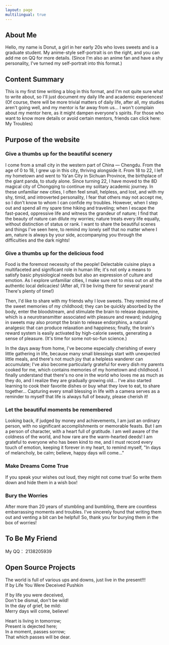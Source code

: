 ```yaml
---
layout: page
multilingual: true
---
```


## About Me
Hello, my name is Donut, a girl in her early 20s who loves sweets and is a graduate student. My anime-style self-portrait is on the right, and you can add me on QQ for more details. (Since I'm also an anime fan and have a shy personality, I've turned my self-portrait into this format.)
## Content Summary
This is my first time writing a blog in this format, and I'm not quite sure what to write about, so I'll just document my daily life and academic experiences! (Of course, there will be more trivial matters of daily life, after all, my studies aren't going well, and my mentor is far away from us... I won't complain about my mentor here, as it might dampen everyone's spirits. For those who want to know more details or avoid certain mentors, friends can click here: My Troubles)
## Purpose of the website
### Give a thumbs up for the beautiful scenery
I come from a small city in the western part of China — Chengdu. From the age of 0 to 18, I grew up in this city, thriving alongside it. From 18 to 22, I left my hometown and went to Ya'an City in Sichuan Province, the birthplace of the giant panda, to study alone. Since turning 22, I have moved to the 8D magical city of Chongqing to continue my solitary academic journey. In these unfamiliar new cities, I often feel small, helpless, and lost, and with my shy, timid, and introverted personality, I fear that others may not accept me, so I don't know to whom I can confide my troubles. However, when I step out and spend all my spare time hiking and traveling; when I escape the fast-paced, oppressive life and witness the grandeur of nature; I find that the beauty of nature can dilute my worries; nature treats every life equally, without distinction of status or rank. I want to share the beautiful scenes and things I've seen here, to remind my lonely self that no matter where I am, nature is always by your side, accompanying you through the difficulties and the dark nights!
### Give a thumbs up for the delicious food
Food is the foremost necessity of the people! Delectable cuisine plays a multifaceted and significant role in human life; it's not only a means to satisfy basic physiological needs but also an expression of culture and emotion. As I explore unfamiliar cities, I make sure not to miss out on all the authentic local delicacies! (After all, I'll be living there for several years! There's plenty of time!)

Then, I'd like to share with my friends why I love sweets. They remind me of the sweet memories of my childhood; they can be quickly absorbed by the body, enter the bloodstream, and stimulate the brain to release dopamine, which is a neurotransmitter associated with pleasure and reward; indulging in sweets may also prompt the brain to release endorphins, a natural analgesic that can produce relaxation and happiness; finally, the brain's reward system is easily activated by high-calorie sweets, generating a sense of pleasure. (It's time for some not-so-fun science.)

In the days away from home, I've become especially cherishing of every little gathering in life, because many small blessings start with unexpected little meals, and there's not much joy that a helpless wanderer can accumulate; I've also become particularly grateful for every dish my parents cooked for me, which contains memories of my hometown and childhood. I finally understand that there's no one in the world who loves me as much as they do, and I realize they are gradually growing old... I've also started learning to cook their favorite dishes or buy what they love to eat, to share together... Capturing every small blessing in life with a camera serves as a reminder to myself that life is always full of beauty, please cherish it!
### Let the beautiful moments be remembered
Looking back, if judged by money and achievements, I am just an ordinary person, with no significant accomplishments or memorable feasts. But I am a person of character, with a heart full of gratitude. I am well aware of the coldness of the world, and how rare are the warm-hearted deeds! I am grateful to everyone who has been kind to me, and I must record every touch of emotion, keeping it forever in my heart, to remind myself, "In days of melancholy, be calm; believe, happy days will come..."
### Make Dreams Come True  
If you speak your wishes out loud, they might not come true! So write them down and hide them in a wish box!

### Bury the Worries  

After more than 20 years of stumbling and bumbling, there are countless embarrassing moments and troubles. I've sincerely found that writing them out and venting a bit can be helpful! So, thank you for burying them in the box of worries!
## To Be My Friend
My QQ： 2138205939

## Open Source Projects
The world is full of various ups and downs, just live in the present!!!  
If by Life You Were Deceived
Pushkin

If by life you were deceived,  
Don't be dismal, don't be wild!  
In the day of grief, be mild:  
Merry days will come, believe!  

Heart is living in tomorrow;  
Present is dejected here;  
In a moment, passes sorrow;  
That which passes will be dear.

